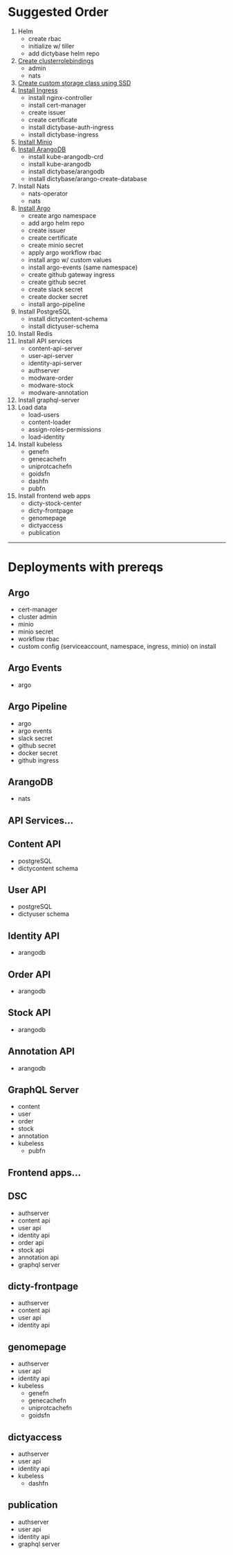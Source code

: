 # Suggested Order

1) Helm
    - create rbac
    - initialize w/ tiller
    - add dictybase helm repo
2) [Create clusterrolebindings](admin.md)
    - admin
    - nats
3) [Create custom storage class using SSD](storageclass.md)
4) [Install Ingress](ingress.md)
    - install nginx-controller
    - install cert-manager
    - create issuer
    - create certificate
    - install dictybase-auth-ingress
    - install dictybase-ingress
5) [Install Minio](minio.md)
6) [Install ArangoDB](arangodb.md)
    - install kube-arangodb-crd
    - install kube-arangodb
    - install dictybase/arangodb
    - install dictybase/arango-create-database
7) Install Nats
    - nats-operator
    - nats
8) [Install Argo](argoevents.md)
    - create argo namespace
    - add argo helm repo
    - create issuer
    - create certificate
    - create minio secret
    - apply argo workflow rbac
    - install argo w/ custom values
    - install argo-events (same namespace)
    - create github gateway ingress
    - create github secret
    - create slack secret
    - create docker secret
    - install argo-pipeline
8) Install PostgreSQL
    - install dictycontent-schema
    - install dictyuser-schema
9) Install Redis
10) Install API services
    - content-api-server
    - user-api-server
    - identity-api-server
    - authserver
    - modware-order
    - modware-stock
    - modware-annotation
11) Install graphql-server
12) Load data
    - load-users
    - content-loader
    - assign-roles-permissions
    - load-identity
13) Install kubeless
    - genefn
    - genecachefn
    - uniprotcachefn
    - goidsfn
    - dashfn
    - pubfn
14) Install frontend web apps
    - dicty-stock-center
    - dicty-frontpage
    - genomepage
    - dictyaccess
    - publication

---

# Deployments with prereqs

## Argo
- cert-manager
- cluster admin
- minio
- minio secret
- workflow rbac
- custom config (serviceaccount, namespace, ingress, minio) on install

## Argo Events
- argo

## Argo Pipeline
- argo
- argo events
- slack secret
- github secret
- docker secret
- github ingress

## ArangoDB
- nats

## API Services...

## Content API
- postgreSQL
- dictycontent schema

## User API
- postgreSQL
- dictyuser schema

## Identity API
- arangodb

## Order API
- arangodb

## Stock API
- arangodb

## Annotation API
- arangodb

## GraphQL Server
- content
- user
- order
- stock
- annotation
- kubeless
    - pubfn


## Frontend apps...

## DSC
- authserver
- content api
- user api
- identity api
- order api
- stock api
- annotation api
- graphql server

## dicty-frontpage
- authserver
- content api
- user api
- identity api

## genomepage
- authserver
- user api
- identity api
- kubeless
    - genefn
    - genecachefn
    - uniprotcachefn
    - goidsfn

## dictyaccess
- authserver
- user api
- identity api
- kubeless
    - dashfn

## publication
- authserver
- user api
- identity api
- graphql server